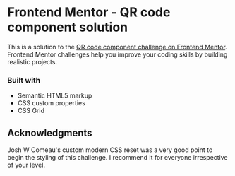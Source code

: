 # Frontend Mentor - QR code component solution

This is a solution to the [QR code component challenge on Frontend Mentor](https://www.frontendmentor.io/challenges/qr-code-component-iux_sIO_H). Frontend Mentor challenges help you improve your coding skills by building realistic projects. 

### Built with

- Semantic HTML5 markup
- CSS custom properties
- CSS Grid

## Acknowledgments

Josh W Comeau's custom modern CSS reset was a very good point to begin the styling of this challenge. I recommend it for everyone irrespective of your level.
